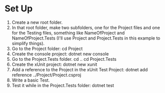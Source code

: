 # Set Up

1. Create a new root folder.
2. In that root folder, make two subfolders, one for the Project files and one for the
Testing files, something like NameOfProject and NameOfProject.Tests (I'll use
Project and Project.Tests in this example to simplify things).
3. Go to the Project folder: cd Project
4. Create the console project: dotnet new console
5. Go to the Project.Tests folder.
cd ..
cd Project.Tests
6. Create the xUnit project: dotnet new xunit
7. Add a reference to the Project in the xUnit Test Project:
dotnet add reference ../Project/Project.csproj
8. Write a basic Test.
9. Test it while in the Project.Tests folder: dotnet test



